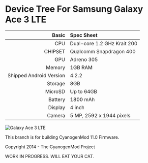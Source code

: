 Device Tree For Samsung Galaxy Ace 3 LTE
===================================== 

| Basic   | Spec Sheet                  |
| -------:|:--------------------------- |
| CPU     | Dual-core 1.2 GHz Krait 200 | 
| CHIPSET | Qualcomm Snapdragon 400 |
| GPU     | Adreno 305 |
| Memory  | 1GB RAM |
| Shipped Android Version | 4.2.2 |
| Storage | 8GB |
| MicroSD | Up to 64GB |
| Battery | 1800 mAh |
| Display | 4 inch |
| Camera  | 5 MP, 2592 x 1944 pixels |


![Galaxy Ace 3 LTE](http://www.sammobile.com/wp-content/uploads/2013/06/GALAXY-Ace-3-LTE-1.jpg "Galaxy Ace 3 LTE")

This branch is for building CyanogenMod 11.0 Firmware.

Copyright 2014 - The CyanogenMod Project

WORK IN PROGRESS. WILL EAT YOUR CAT.